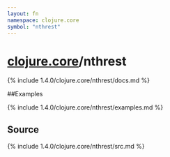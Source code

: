 ```yaml
---
layout: fn
namespace: clojure.core
symbol: "nthrest"
---
```


# [clojure.core](../)/nthrest

{% include 1.4.0/clojure.core/nthrest/docs.md %}

##Examples

{% include 1.4.0/clojure.core/nthrest/examples.md %}
## Source
{% include 1.4.0/clojure.core/nthrest/src.md %}

